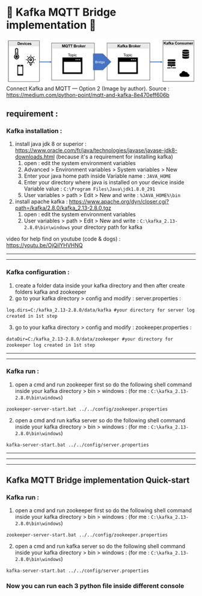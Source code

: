 # 🚀 Kafka MQTT Bridge implementation 🚀

![Alt text](./Kafka_bridge.png "Screenshot")
Connect Kafka and MQTT — Option 2 (Image by author). Source : https://medium.com/python-point/mqtt-and-kafka-8e470eff606b

## requirement :
### Kafka installation :
1. install java jdk 8 or superior : https://www.oracle.com/fr/java/technologies/javase/javase-jdk8-downloads.html (because it's a requirement for installing kafka)
    1. open : edit the system environment variables
    1. Advanced > Environment variables > System variables > New
    1. Enter your java home path inside Variable name : `JAVA_HOME`
    1. Enter your directory where java is installed on your device inside Variable value : `C:\Program Files\Java\jdk1.8.0_291` 
    1. User variables > path > Edit > New and write : `%JAVA_HOME%\bin`
1. install apache kafka : https://www.apache.org/dyn/closer.cgi?path=/kafka/2.8.0/kafka_2.13-2.8.0.tgz
   1. open : edit the system environment variables
   1. User variables > path > Edit > New and write : `C:\kafka_2.13-2.8.0\bin\windows` your directory path for kafka

video for help find on youtube (code & dogs) : https://youtu.be/OjQilYHVHNQ
___
___

### Kafka configuration :
1. create a folder data inside your kafka directory and then after create folders kafka and zookeeper
1. go to your kafka directory > config and modify : server.properties :
```shell 
log.dirs=C:/kafka_2.13-2.8.0/data/kafka #your directory for server log created in 1st step 
```
3. go to your kafka directory > config and modify : zookeeper.properties :
```shell
dataDir=C:/kafka_2.13-2.8.0/data/zookeeper #your directory for zookeeper log created in 1st step 
```
___
___
### Kafka run :
1. open a cmd and run zookeeper first so do the following shell command inside your kafka directory > bin > windows : (for me : `C:\kafka_2.13-2.8.0\bin\windows`)
```shell
zookeeper-server-start.bat ../../config/zookeeper.properties
```
2. open a cmd and run kafka server so do the following shell command inside your kafka directory > bin > windows : (for me : `C:\kafka_2.13-2.8.0\bin\windows`)
```shell
kafka-server-start.bat ../../config/server.properties
```

___
___
___
## Kafka MQTT Bridge implementation Quick-start
### Kafka run :
1. open a cmd and run zookeeper first so do the following shell command inside your kafka directory > bin > windows : (for me : `C:\kafka_2.13-2.8.0\bin\windows`)
```shell
zookeeper-server-start.bat ../../config/zookeeper.properties
```
2. open a cmd and run kafka server so do the following shell command inside your kafka directory > bin > windows : (for me : `C:\kafka_2.13-2.8.0\bin\windows`)
```shell
kafka-server-start.bat ../../config/server.properties
```

### Now you can run each 3 python file inside different console

